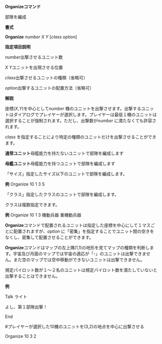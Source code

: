 **Organizeコマンド**

部隊を編成

**書式**

**Organize** *number X Y* [*class option*]

**指定項目説明**

*number*出撃させるユニット数

*X Y*ユニットを出現させる位置

*class*出撃させるユニットの種類（省略可）

*option*出撃するユニットの配置方法（省略可）

**解説**

座標(*X*,*Y*)を中心として*number* 機のユニットを出撃させます。出撃するユニットはダイアログでプレイヤーが選択します。プレイヤーは最低１機のユニットは選択することが強制されます。ただし、出撃数が*number* に満たなくても許容されます。

*class* を指定することにより特定の種類のユニットだけを出撃させることができます。

**通常ユニット**母艦能力を持たないユニットで部隊を編成します

**母艦ユニット**母艦能力を持つユニットで部隊を編成します

「サイズ」指定したサイズ以下のユニットで部隊を編成します。

**例** Organize 10 1 3 S

「クラス」指定したクラスのユニットで部隊を編成します。

クラスは複数指定できます。

**例** Organize 10 1 3 機動兵器 重機動兵器

**Organize**コマンドで配置されるユニットは指定した座標を中心にして１マスごとに配置されますが、*option* に「密集」を指定することでユニット間の空きをなくし、密集して配置させることができます。

**Organize**コマンドはマップの左上隅(1,1)の地形を見てマップの種類を判断します。宇宙及び月面のマップでは宇宙の適応が「-」のユニットは出撃できません。また空のマップでは空中移動ができないユニットは出撃できません。

規定パイロット数が１～２名のユニットは規定パイロット数を満たしていないと出撃することはできません。

**例**

Talk ライト

よし、第１部隊出撃！

End

#プレイヤーが選択した10機のユニットを(3,2)の地点を中心に出撃させる

Organize 10 3 2
